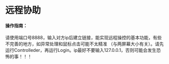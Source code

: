 # 远程协助
#### 操作指南：
请使用端口号8888，输入对方ip后建立链接，能实现远程操控的基本功能，有些不完善的地方，如异常处理和鼠标点击可能不太精准
（与两屏幕大小有关）。请先运行Controlleder，再运行Login。ip最好不要输入127.0.0.1，否则可能会发生恐怖的事！！！